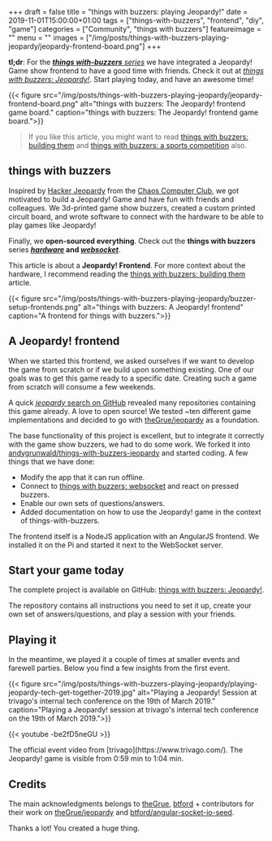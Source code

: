 +++
draft = false
title = "things with buzzers: playing Jeopardy!"
date = 2019-11-01T15:00:00+01:00
tags = ["things-with-buzzers", "frontend", "diy", "game"]
categories = ["Community", "things with buzzers"]
featureimage = ""
menu = ""
images = ["/img/posts/things-with-buzzers-playing-jeopardy/jeopardy-frontend-board.png"]
+++

**tl;dr**: For the _[**things with-buzzers** series](https://github.com/andygrunwald/things-with-buzzers-hardware)_ we have integrated a Jeopardy! Game show frontend to have a good time with friends. Check it out at _[things with buzzers: Jeopardy!](https://github.com/andygrunwald/things-with-buzzers-jeopardy)_.
Start playing today, and have an awesome time!

<!--more-->

{{< figure src="/img/posts/things-with-buzzers-playing-jeopardy/jeopardy-frontend-board.png" alt="things with buzzers: The Jeopardy! frontend game board." caption="things with buzzers: The Jeopardy! frontend game board.">}}

> If you like this article, you might want to read [things with buzzers: building them](/blog/things-with-buzzers-building-them/) and [things with buzzers: a sports competition](/blog/things-with-buzzers-a-sports-competition/) also.

## things with buzzers

Inspired by [Hacker Jeopardy](https://media.ccc.de/search/?q=Hacker+Jeopardy) from the [Chaos Computer Club](https://www.ccc.de/en/), we got motivated to build a Jeopardy! Game and have fun with friends and colleagues.
We 3d-printed game show buzzers, created a custom printed circuit board, and wrote software to connect with the hardware to be able to play games like Jeopardy!

Finally, we **open-sourced everything**.
Check out the **things with buzzers** series **_[hardware](https://github.com/andygrunwald/things-with-buzzers-hardware)_ and _[websocket](https://github.com/andygrunwald/things-with-buzzers-websocket)_**.

This article is about a **Jeopardy! Frontend**.
For more context about the hardware, I recommend reading the [things with buzzers: building them](/blog/things-with-buzzers-building-them/) article.

{{< figure src="/img/posts/things-with-buzzers-playing-jeopardy/buzzer-setup-frontends.png" alt="things with buzzers: A Jeopardy! frontend" caption="A frontend for things with buzzers.">}}

## A Jeopardy! frontend

When we started this frontend, we asked ourselves if we want to develop the game from scratch or if we build upon something existing.
One of our goals was to get this game ready to a specific date.
Creating such a game from scratch will consume a few weekends.

A quick [_jeopardy_ search on GitHub](https://github.com/search?q=jeopardy) revealed many repositories containing this game already.
A love to open source!
We tested ~ten different game implementations and decided to go with [theGrue/jeopardy](https://github.com/theGrue/jeopardy) as a foundation.

The base functionality of this project is excellent, but to integrate it correctly with the game show buzzers, we had to do some work.
We forked it into [andygrunwald/things-with-buzzers-jeopardy](https://github.com/andygrunwald/things-with-buzzers-jeopardy) and started coding.
A few things that we have done:

* Modify the app that it can run offline.
* Connect to [things with buzzers: websocket](https://github.com/andygrunwald/things-with-buzzers-websocket) and react on pressed buzzers.
* Enable our own sets of questions/answers.
* Added documentation on how to use the Jeopardy! game in the context of things-with-buzzers.

The frontend itself is a NodeJS application with an AngularJS frontend.
We installed it on the Pi and started it next to the WebSocket server.

## Start your game today

The complete project is available on GitHub: [things with buzzers: Jeopardy!](https://github.com/andygrunwald/things-with-buzzers-jeopardy).

The repository contains all instructions you need to set it up, create your own set of answers/questions, and play a session with your friends.

## Playing it

In the meantime, we played it a couple of times at smaller events and farewell parties.
Below you find a few insights from the first event.

{{< figure src="/img/posts/things-with-buzzers-playing-jeopardy/playing-jeopardy-tech-get-together-2019.jpg" alt="Playing a Jeopardy! Session at trivago's internal tech conference on the 19th of March 2019." caption="Playing a Jeopardy! session at trivago's internal tech conference on the 19th of March 2019.">}}

{{< youtube -be2fD5neGU >}}
<div class="video-caption">
The official event video from [trivago](https://www.trivago.com/).
The Jeopardy! game is visible from 0:59 min to 1:04 min.
</div>

## Credits

The main acknowledgments belongs to [theGrue](https://github.com/theGrue), [btford](https://github.com/btford) + contributors for their work on [theGrue/jeopardy](https://github.com/theGrue/jeopardy) and [btford/angular-socket-io-seed](https://github.com/btford/angular-socket-io-seed).

Thanks a lot! You created a huge thing.
